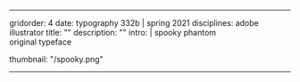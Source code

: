 ---

gridorder: 4
date: typography 332b | spring 2021
disciplines: adobe illustrator
title: ""
description: ""
intro: |
 spooky phantom <br>
 original typeface

thumbnail: "/spooky.png"

---